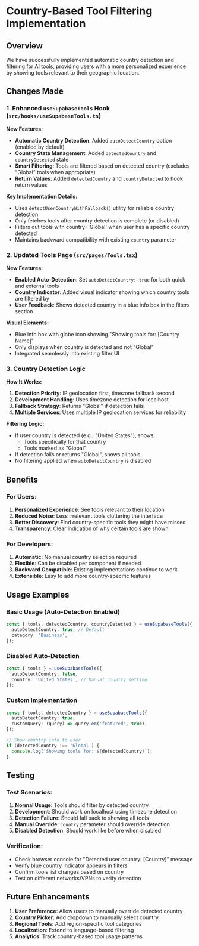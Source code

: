 # Country-Based Tool Filtering Implementation

## Overview

We have successfully implemented automatic country detection and filtering for AI tools, providing users with a more personalized experience by showing tools relevant to their geographic location.

## Changes Made

### 1. Enhanced `useSupabaseTools` Hook (`src/hooks/useSupabaseTools.ts`)

**New Features:**

- **Automatic Country Detection**: Added `autoDetectCountry` option (enabled by default)
- **Country State Management**: Added `detectedCountry` and `countryDetected` state
- **Smart Filtering**: Tools are filtered based on detected country (excludes "Global" tools when appropriate)
- **Return Values**: Added `detectedCountry` and `countryDetected` to hook return values

**Key Implementation Details:**

- Uses `detectUserCountryWithFallback()` utility for reliable country detection
- Only fetches tools after country detection is complete (or disabled)
- Filters out tools with country='Global' when user has a specific country detected
- Maintains backward compatibility with existing `country` parameter

### 2. Updated Tools Page (`src/pages/Tools.tsx`)

**New Features:**

- **Enabled Auto-Detection**: Set `autoDetectCountry: true` for both quick and external tools
- **Country Indicator**: Added visual indicator showing which country tools are filtered by
- **User Feedback**: Shows detected country in a blue info box in the filters section

**Visual Elements:**

- Blue info box with globe icon showing "Showing tools for: [Country Name]"
- Only displays when country is detected and not "Global"
- Integrated seamlessly into existing filter UI

### 3. Country Detection Logic

**How It Works:**

1. **Detection Priority**: IP geolocation first, timezone fallback second
2. **Development Handling**: Uses timezone detection for localhost
3. **Fallback Strategy**: Returns "Global" if detection fails
4. **Multiple Services**: Uses multiple IP geolocation services for reliability

**Filtering Logic:**

- If user country is detected (e.g., "United States"), shows:
  - Tools specifically for that country
  - Tools marked as "Global"
- If detection fails or returns "Global", shows all tools
- No filtering applied when `autoDetectCountry` is disabled

## Benefits

### For Users:

1. **Personalized Experience**: See tools relevant to their location
2. **Reduced Noise**: Less irrelevant tools cluttering the interface
3. **Better Discovery**: Find country-specific tools they might have missed
4. **Transparency**: Clear indication of why certain tools are shown

### For Developers:

1. **Automatic**: No manual country selection required
2. **Flexible**: Can be disabled per component if needed
3. **Backward Compatible**: Existing implementations continue to work
4. **Extensible**: Easy to add more country-specific features

## Usage Examples

### Basic Usage (Auto-Detection Enabled)

```typescript
const { tools, detectedCountry, countryDetected } = useSupabaseTools({
  autoDetectCountry: true, // Default
  category: 'Business',
});
```

### Disabled Auto-Detection

```typescript
const { tools } = useSupabaseTools({
  autoDetectCountry: false,
  country: 'United States', // Manual country setting
});
```

### Custom Implementation

```typescript
const { tools, detectedCountry } = useSupabaseTools({
  autoDetectCountry: true,
  customQuery: (query) => query.eq('featured', true),
});

// Show country info to user
if (detectedCountry !== 'Global') {
  console.log(`Showing tools for: ${detectedCountry}`);
}
```

## Testing

### Test Scenarios:

1. **Normal Usage**: Tools should filter by detected country
2. **Development**: Should work on localhost using timezone detection
3. **Detection Failure**: Should fall back to showing all tools
4. **Manual Override**: `country` parameter should override detection
5. **Disabled Detection**: Should work like before when disabled

### Verification:

- Check browser console for "Detected user country: [Country]" message
- Verify blue country indicator appears in filters
- Confirm tools list changes based on country
- Test on different networks/VPNs to verify detection

## Future Enhancements

1. **User Preference**: Allow users to manually override detected country
2. **Country Picker**: Add dropdown to manually select country
3. **Regional Tools**: Add region-specific tool categories
4. **Localization**: Extend to language-based filtering
5. **Analytics**: Track country-based tool usage patterns
